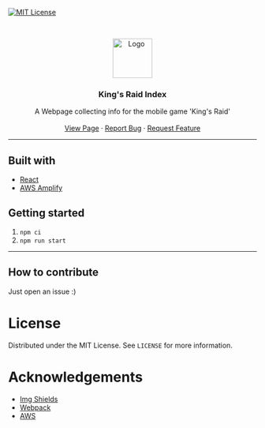 <!-- Project Shields -->

[![MIT License][license-shield]][license-url]

<!-- Project Logo -->
<br />
<p align="center">
  <a href="https://github.com/Eceri/KR-Index">
    <img src="https://krindex.net/assets/icons/favicon.ico" alt="Logo" width="80" height="80">
  </a>

  <h3 align="center">King's Raid Index</h3>

  <p align="center">
    A Webpage collecting info for the mobile game 'King's Raid'
    <br />
    <!-- <a href="https://github.com/othneildrew/Best-README-Template"><strong>Explore the docs »</strong></a> -->
    <br />
    <a href="https://krindex.net">View Page</a>
    ·
    <a href="https://github.com/Eceri/KR-Index/issues">Report Bug</a>
    ·
    <a href="https://github.com/Eceri/KR-Index/issues">Request Feature</a>
  </p>
</p>

---

<!-- TODO: Table of Contents -->

## Built with

- [React](https://reactjs.com)
- [AWS Amplify](https://docs.amplify.aws/)

## Getting started

1. `npm ci`
2. `npm run start`

---

## How to contribute

Just open an issue :)

# License

Distributed under the MIT License. See `LICENSE` for more information.

# Acknowledgements

- [Img Shields](https://shields.io)
- [Webpack](https://webpack.js.org/)
- [AWS](https://aws.amazon.com/)

<!-- MARKDOWN Links & Images -->

[license-shield]: https://img.shields.io/github/license/Eceri/KR-Index?style=for-the-badge
[license-url]: https://github.com/Eceri/KR-Index/blob/feature/LICENSE
